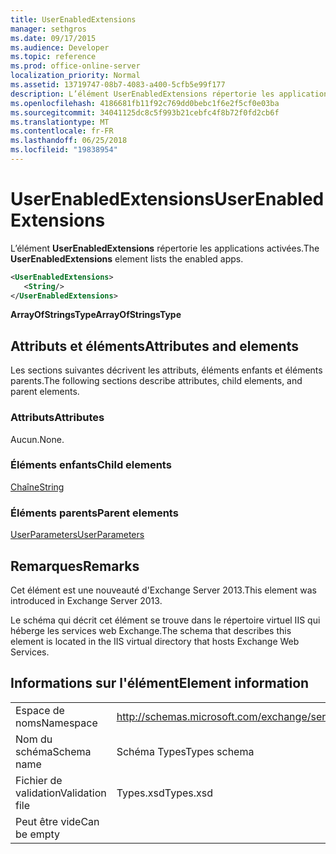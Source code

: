 ```yaml
---
title: UserEnabledExtensions
manager: sethgros
ms.date: 09/17/2015
ms.audience: Developer
ms.topic: reference
ms.prod: office-online-server
localization_priority: Normal
ms.assetid: 13719747-08b7-4083-a400-5cfb5e99f177
description: L’élément UserEnabledExtensions répertorie les applications activées.
ms.openlocfilehash: 4186681fb11f92c769dd0bebc1f6e2f5cf0e03ba
ms.sourcegitcommit: 34041125dc8c5f993b21cebfc4f8b72f0fd2cb6f
ms.translationtype: MT
ms.contentlocale: fr-FR
ms.lasthandoff: 06/25/2018
ms.locfileid: "19838954"
---
```

# <a name="userenabledextensions"></a><span data-ttu-id="cbcb0-103">UserEnabledExtensions</span><span class="sxs-lookup"><span data-stu-id="cbcb0-103">UserEnabledExtensions</span></span>

<span data-ttu-id="cbcb0-104">L’élément **UserEnabledExtensions** répertorie les applications activées.</span><span class="sxs-lookup"><span data-stu-id="cbcb0-104">The **UserEnabledExtensions** element lists the enabled apps.</span></span> 
  
```XML
<UserEnabledExtensions>
   <String/>
</UserEnabledExtensions>
```

 <span data-ttu-id="cbcb0-105">**ArrayOfStringsType**</span><span class="sxs-lookup"><span data-stu-id="cbcb0-105">**ArrayOfStringsType**</span></span>
## <a name="attributes-and-elements"></a><span data-ttu-id="cbcb0-106">Attributs et éléments</span><span class="sxs-lookup"><span data-stu-id="cbcb0-106">Attributes and elements</span></span>

<span data-ttu-id="cbcb0-107">Les sections suivantes décrivent les attributs, éléments enfants et éléments parents.</span><span class="sxs-lookup"><span data-stu-id="cbcb0-107">The following sections describe attributes, child elements, and parent elements.</span></span>
  
### <a name="attributes"></a><span data-ttu-id="cbcb0-108">Attributs</span><span class="sxs-lookup"><span data-stu-id="cbcb0-108">Attributes</span></span>

<span data-ttu-id="cbcb0-109">Aucun.</span><span class="sxs-lookup"><span data-stu-id="cbcb0-109">None.</span></span>
  
### <a name="child-elements"></a><span data-ttu-id="cbcb0-110">Éléments enfants</span><span class="sxs-lookup"><span data-stu-id="cbcb0-110">Child elements</span></span>

[<span data-ttu-id="cbcb0-111">Chaîne</span><span class="sxs-lookup"><span data-stu-id="cbcb0-111">String</span></span>](string.md)
  
### <a name="parent-elements"></a><span data-ttu-id="cbcb0-112">Éléments parents</span><span class="sxs-lookup"><span data-stu-id="cbcb0-112">Parent elements</span></span>

[<span data-ttu-id="cbcb0-113">UserParameters</span><span class="sxs-lookup"><span data-stu-id="cbcb0-113">UserParameters</span></span>](userparameters.md)
  
## <a name="remarks"></a><span data-ttu-id="cbcb0-114">Remarques</span><span class="sxs-lookup"><span data-stu-id="cbcb0-114">Remarks</span></span>

<span data-ttu-id="cbcb0-115">Cet élément est une nouveauté d'Exchange Server 2013.</span><span class="sxs-lookup"><span data-stu-id="cbcb0-115">This element was introduced in Exchange Server 2013.</span></span>
  
<span data-ttu-id="cbcb0-116">Le schéma qui décrit cet élément se trouve dans le répertoire virtuel IIS qui héberge les services web Exchange.</span><span class="sxs-lookup"><span data-stu-id="cbcb0-116">The schema that describes this element is located in the IIS virtual directory that hosts Exchange Web Services.</span></span>
  
## <a name="element-information"></a><span data-ttu-id="cbcb0-117">Informations sur l'élément</span><span class="sxs-lookup"><span data-stu-id="cbcb0-117">Element information</span></span>

|||
|:-----|:-----|
|<span data-ttu-id="cbcb0-118">Espace de noms</span><span class="sxs-lookup"><span data-stu-id="cbcb0-118">Namespace</span></span>  <br/> |http://schemas.microsoft.com/exchange/services/2006/types  <br/> |
|<span data-ttu-id="cbcb0-119">Nom du schéma</span><span class="sxs-lookup"><span data-stu-id="cbcb0-119">Schema name</span></span>  <br/> |<span data-ttu-id="cbcb0-120">Schéma Types</span><span class="sxs-lookup"><span data-stu-id="cbcb0-120">Types schema</span></span>  <br/> |
|<span data-ttu-id="cbcb0-121">Fichier de validation</span><span class="sxs-lookup"><span data-stu-id="cbcb0-121">Validation file</span></span>  <br/> |<span data-ttu-id="cbcb0-122">Types.xsd</span><span class="sxs-lookup"><span data-stu-id="cbcb0-122">Types.xsd</span></span>  <br/> |
|<span data-ttu-id="cbcb0-123">Peut être vide</span><span class="sxs-lookup"><span data-stu-id="cbcb0-123">Can be empty</span></span>  <br/> ||
   

